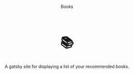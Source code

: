 <div>
    <div align="center">
        <spanstyle="padding-top: 20px; font-size: 32pt">Books</span>
    </div>
    <div align="center">
        <h1 style="padding-top: 20px; font-size: 32pt">📚</h1>
    </div>
    <div align="center">
        <span>A gatsby site for displaying a list of your recommended books.</span>
    </div>
</div>

